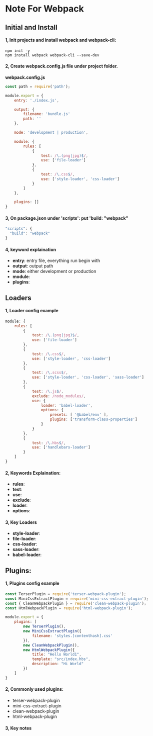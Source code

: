 # Note For Webpack

## Initial and Install

#### 1, Init projects and install webpack and webpack-cli:

	npm init -y
	npm install webpack webpack-cli --save-dev

#### 2, Create webpack.config.js file under project folder.
**webpack.config.js**

```javascript
const path = require('path');

module.export = {
	entry: './index.js',

	output: {
		filename: 'bundle.js'
		path: ''
	},

	mode: 'development | production',

	module: {
		rules: [ 
			{
				test: /\.(png|jpg)$/, 
				use: ['file-loader']
			},
			{
				test: /\.css$/, 
				use: ['style-loader', 'css-loader']
			}
		]
	},

	plugins: []
}
```

#### 3, On package.json under 'scripts': put 'build: "webpack"

```javascript
"scripts": {
  "build": "webpack"
}

```

#### 4, keyword explaination
- **entry**: entry file, everything run begin with
- **output**: output path
- **mode**: either development or production
- **module**: 
- **plugins**: 

## Loaders

#### 1, Loader config example

```javascript
module: {
	rules: [ 
		{
			test: /\.(png|jpg)$/, 
			use: ['file-loader']
		},
		{
			test: /\.css$/, 
			use: ['style-loader', 'css-loader']
		},
		{
			test: /\.scss$/, 
			use: ['style-loader', 'css-loader', 'sass-loader']
		}, 
		{
			test: /\.js$/,
			exclude: /node_modules/,
			use: {
				loader: 'babel-loader',
				options: {
					presets: [ '@babel/env' ], 
					plugins: ['transform-class-properties']
				}
			}
		}, 
		{
			test: /\.hbs$/,
			use: ['handlebars-loader']
		}
	]
}
```

#### 2, Keywords Explaination:
- **rules**:
- **test**:
- **use**:
- **exclude**:
- **loader**:
- **options**:


#### 3, Key Loaders
- **style-loader**:
- **file-loader**:
- **css-loader**:
- **sass-loader**:
- **babel-loader**:

## Plugins:

#### 1, Plugins config example

```javascript
const TerserPlugin = require('terser-webpack-plugin');
const MiniCssExtractPlugin = require('mini-css-extract-plugin');
const { CleanWebpackPlugin } = require('clean-webpack-plugin');
const HtmlWebpackPlugin = require('html-webpack-plugin');

module.export = {
	plugins: [
		new TerserPlugin(),
		new MiniCssExtractPlugin({
			filename: 'styles.[contenthash].css'
		}),
		new CleanWebpackPlugin(),
		new HtmlWebpackPlugin({
			title: "Hello World1",
			template: "src/index.hbs", 
			description: "Hi World"
		})
	]
}

```

#### 2, Commonly used plugins:
- terser-webpack-plugin
- mini-css-extract-plugin
- clean-webpack-plugin
- html-webpack-plugin


#### 3, Key notes












